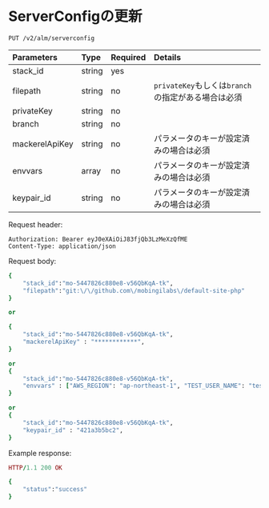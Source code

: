 # ServerConfigの更新

```text
PUT /v2/alm/serverconfig
```

| **Parameters** | **Type** | **Required** | **Details** |
| :--- | :--- | :--- | :--- |
| stack\_id | string | yes | ​ |
| filepath | string | no | `privateKey`もしくは`branch`の指定がある場合は必須 |
| privateKey | string | no |  |
| branch | string | no |  |
| mackerelApiKey | string | no | パラメータのキーが設定済みの場合は必須 |
| envvars | array | no | パラメータのキーが設定済みの場合は必須 |
| keypair\_id | string | no | パラメータのキーが設定済みの場合は必須 |

Request header:

```text
Authorization: Bearer eyJ0eXAiOiJ83fjQb3LzMeXzQfME
Content-Type: application/json
```

Request body:

```ruby
{
    "stack_id":"mo-5447826c880e8-v56QbKqA-tk",
    "filepath":"git:\/\/github.com\/mobingilabs\/default-site-php"
}

or 

{
    "stack_id":"mo-5447826c880e8-v56QbKqA-tk",
    "mackerelApiKey" : "************",
}

or 
{
    "stack_id":"mo-5447826c880e8-v56QbKqA-tk",
    "envvars" : ["AWS_REGION": "ap-northeast-1", "TEST_USER_NAME": "testuser"],
}

or 
{
    "stack_id":"mo-5447826c880e8-v56QbKqA-tk",
    "keypair_id" : "421a3b5bc2",
}
```

Example response:

```ruby
HTTP/1.1 200 OK

{
    "status":"success"
}
```

